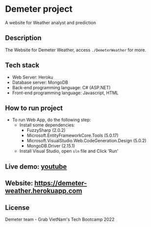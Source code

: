 # Demeter project
A website for Weather analyst and prediction
## Description
The Website for Demeter Weather, access `./DemeterWeather` for more.

## Tech stack
- Web Server: Heroku
- Database server: MongoDB
- Back-end programming language: C# (ASP.NET)
- Front-end programming language: Javascript, HTML

## How to run project
- To run Web App, do the following step:
  -  Install some dependencies:
      -  FuzzySharp (2.0.2)
      -  Microsoft.EntityFrameworkCore.Tools (5.0.17)
      -  Microsoft.VisualStudio.Web.CodeGeneration.Design (5.0.2)
      -  MongoDB.Driver (2.15.1)
  -  Install Visual Studio, open `sln` file and Click 'Run'

## Live demo: [youtube](http://www.youtube.com/watch?v=sFQ_74eRxX8)
## Website: https://demeter-weather.herokuapp.com
## License
Demeter team - Grab VietNam's Tech Bootcamp 2022

